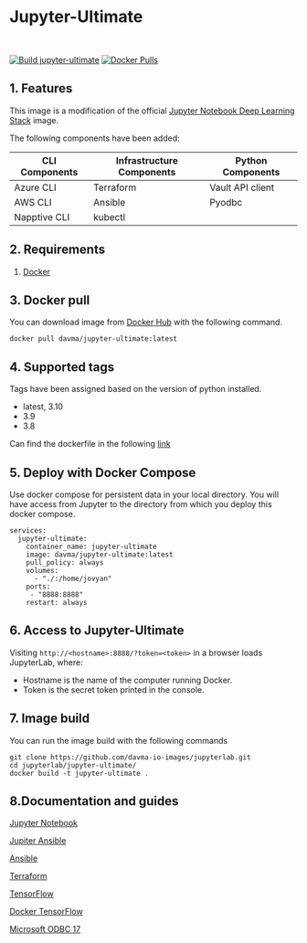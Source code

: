 # Jupyter-Ultimate

</br>

[![Build jupyter-ultimate](https://github.com/davma-io-images/jupyterlab/actions/workflows/jupyter-ultimate.yml/badge.svg)](https://github.com/davma-io-images/jupyterlab/actions/workflows/jupyter-ultimate.yml)
[![Docker Pulls](https://img.shields.io/docker/pulls/davma/jupyter-ultimate?logo=docker&logoColor=white)](https://hub.docker.com/r/davma/jupyter-ultimate)

## 1. Features

This image is a modification of the official [Jupyter Notebook Deep Learning Stack](https://hub.docker.com/r/jupyter/tensorflow-notebook) image. 

The following components have been added:

| CLI Components | Infrastructure Components | Python Components |
|---| ---| ---|
| Azure CLI | Terraform | Vault API client |
| AWS CLI | Ansible | Pyodbc |
| Napptive CLI | kubectl |  |

## 2. Requirements

1. [Docker](https://docs.docker.com/get-docker/)

## 3. Docker pull

You can download image from [Docker Hub](https://hub.docker.com/r/davma/jupyter-ultimate) with the following command.

````
docker pull davma/jupyter-ultimate:latest
````

## 4. Supported tags

Tags have been assigned based on the version of python installed.

- latest, 3.10 
- 3.9 
- 3.8

Can find the dockerfile in the following [link](https://github.com/davma-io-images/jupyterlab/blob/main/jupyter-ultimate/Dockerfile)

## 5. Deploy with Docker Compose

Use docker compose for persistent data in your local directory. You will have access from Jupyter to the directory from which you deploy this docker compose.

````
services:
  jupyter-ultimate:
    container_name: jupyter-ultimate
    image: davma/jupyter-ultimate:latest
    pull_policy: always
    volumes:
      - "./:/home/jovyan"
    ports:
     - "8888:8888"
    restart: always
````

## 6. Access to Jupyter-Ultimate

Visiting ``http://<hostname>:8888/?token=<token>`` in a browser loads JupyterLab, where:

- Hostname is the name of the computer running Docker.
- Token is the secret token printed in the console.

## 7. Image build

You can run the image build with the following commands

````
git clone https://github.com/davma-io-images/jupyterlab.git
cd jupyterlab/jupyter-ultimate/
docker build -t jupyter-ultimate .
````

## 8.Documentation and guides

[Jupyter Notebook](https://jupyter.org/)

[Jupiter Ansible](https://github.com/ansible/ansible-jupyter-kernel)

[Ansible](https://docs.ansible.com/)

[Terraform](https://www.terraform.io/intro)

[TensorFlow](https://www.tensorflow.org/)

[Docker TensorFlow](https://www.tensorflow.org/install/docker)

[Microsoft ODBC 17](https://docs.microsoft.com/en-us/sql/connect/odbc/linux-mac/installing-the-microsoft-odbc-driver-for-sql-server?view=sql-server-2017)



